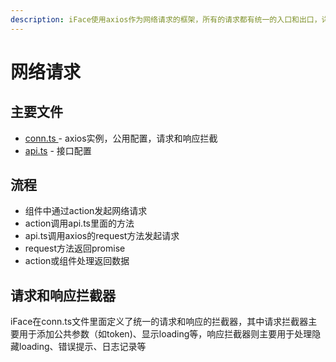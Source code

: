 ```yaml
---
description: iFace使用axios作为网络请求的框架，所有的请求都有统一的入口和出口，详情如下：
---
```


# 网络请求

## 主要文件

* [conn.ts ](https://github.com/ccqiuqiu/iface/blob/7489643b579a46af24aa17b69649551e1f9e6734/src/global/conn.ts)- axios实例，公用配置，请求和响应拦截
* [api.ts](https://github.com/ccqiuqiu/iface/blob/7489643b579a46af24aa17b69649551e1f9e6734/src/global/api.ts) - 接口配置

## 流程

* 组件中通过action发起网络请求
* action调用api.ts里面的方法
* api.ts调用axios的request方法发起请求
* request方法返回promise
* action或组件处理返回数据

## 请求和响应拦截器

iFace在conn.ts文件里面定义了统一的请求和响应的拦截器，其中请求拦截器主要用于添加公共参数（如token\)、显示loading等，响应拦截器则主要用于处理隐藏loading、错误提示、日志记录等



